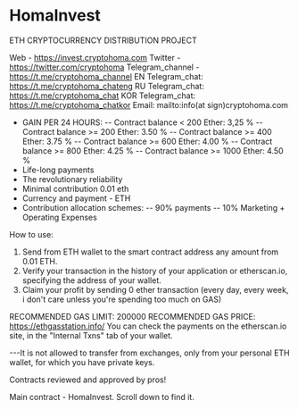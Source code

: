 # HomaInvest
ETH CRYPTOCURRENCY DISTRIBUTION PROJECT

Web              - https://invest.cryptohoma.com
Twitter          - https://twitter.com/cryptohoma
Telegram_channel - https://t.me/cryptohoma_channel
EN  Telegram_chat: https://t.me/cryptohoma_chateng
RU  Telegram_chat: https://t.me/cryptohoma_chat
KOR Telegram_chat: https://t.me/cryptohoma_chatkor
Email:             mailto:info(at sign)cryptohoma.com

- GAIN PER 24 HOURS:
   -- Contract balance  < 200 Ether: 3,25 %
   -- Contract balance >= 200 Ether: 3.50 %
   -- Contract balance >= 400 Ether: 3.75 %
   -- Contract balance >= 600 Ether: 4.00 %
   -- Contract balance >= 800 Ether: 4.25 %
   -- Contract balance >= 1000 Ether: 4.50 %
- Life-long payments
- The revolutionary reliability
- Minimal contribution 0.01 eth
- Currency and payment - ETH
- Contribution allocation schemes:
  -- 90% payments
  -- 10% Marketing + Operating Expenses

How to use:
  1. Send from ETH wallet to the smart contract address
     any amount from 0.01 ETH.
  2. Verify your transaction in the history of your application or etherscan.io, specifying the address
     of your wallet.
  3. Claim your profit by sending 0 ether transaction (every day, every week, i don't care unless you're
      spending too much on GAS)

 RECOMMENDED GAS LIMIT: 200000
 RECOMMENDED GAS PRICE: https://ethgasstation.info/
 You can check the payments on the etherscan.io site, in the "Internal Txns" tab of your wallet.

 ---It is not allowed to transfer from exchanges, only from your personal ETH wallet, for which you
 have private keys.

 Contracts reviewed and approved by pros!

 Main contract - HomaInvest. Scroll down to find it.
